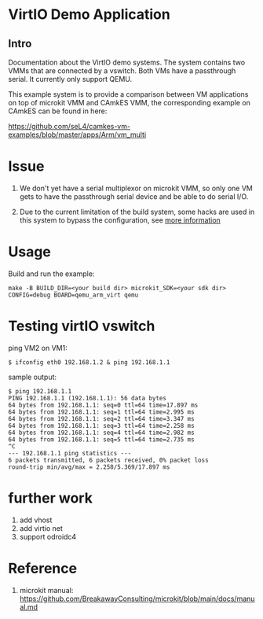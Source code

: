 <!--
     Copyright 2023, UNSW (ABN 57 195 873 179)

     SPDX-License-Identifier: CC-BY-SA-4.0
-->

# VirtIO Demo Application

## Intro

<!-- @jade: update the description -->
Documentation about the VirtIO demo systems. The system contains two VMMs that are connected by a vswitch. Both VMs have a passthrough serial. It currently only support QEMU.

This example system is to provide a comparison between VM applications on top of microkit VMM and CAmkES VMM, the corresponding example on CAmkES can be found in here:

https://github.com/seL4/camkes-vm-examples/blob/master/apps/Arm/vm_multi

# Issue

1. We don't yet have a serial multiplexor on microkit VMM, so only one VM gets to have the passthrough serial device and be able to do serial I/O.

2. Due to the current limitation of the build system, some hacks are used in this system to bypass the configuration, see [more information](https://github.com/au-ts/camkes_to_microkit_guide/blob/main/guide.md)

# Usage

Build and run the example:
```
make -B BUILD_DIR=<your build dir> microkit_SDK=<your sdk dir> CONFIG=debug BOARD=qemu_arm_virt qemu
```

# Testing virtIO vswitch

ping VM2 on VM1:
```shell
$ ifconfig eth0 192.168.1.2 & ping 192.168.1.1
```

sample output:
```shell
$ ping 192.168.1.1
PING 192.168.1.1 (192.168.1.1): 56 data bytes
64 bytes from 192.168.1.1: seq=0 ttl=64 time=17.897 ms
64 bytes from 192.168.1.1: seq=1 ttl=64 time=2.995 ms
64 bytes from 192.168.1.1: seq=2 ttl=64 time=3.347 ms
64 bytes from 192.168.1.1: seq=3 ttl=64 time=2.258 ms
64 bytes from 192.168.1.1: seq=4 ttl=64 time=2.982 ms
64 bytes from 192.168.1.1: seq=5 ttl=64 time=2.735 ms
^C
--- 192.168.1.1 ping statistics ---
6 packets transmitted, 6 packets received, 0% packet loss
round-trip min/avg/max = 2.258/5.369/17.897 ms
```

# further work
1. add vhost
2. add virtio net
3. support odroidc4

# Reference
1. microkit manual: https://github.com/BreakawayConsulting/microkit/blob/main/docs/manual.md
